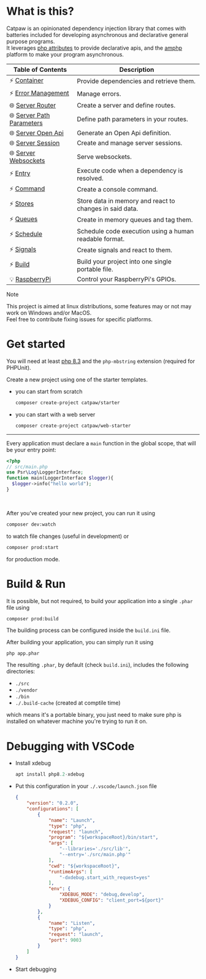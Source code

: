 # What is this?

Catpaw is an opinionated dependency injection library that comes with batteries included for developing asynchronous and declarative general purpose programs.\
It leverages [php attributes](https://www.php.net/manual/en/language.attributes.overview.php) to provide declarative apis, and the [amphp](https://github.com/amphp/amp) platform to make your program asynchronous.


| Table of Contents                                                 | Description |
|-------------------------------------------------------------------|-------------|
| ⚡ [Container](./docs/Container.md)                               | Provide dependencies and retrieve them. |
| ⚡ [Error Management](./docs/Error%20Management.md)               | Manage errors. |
| 🌐 [Server Router](./docs/Server%20Router.md)                     | Create a server and define routes. |
| 🌐 [Server Path Parameters](./docs/Server%20Path%20Parameters.md) | Define path parameters in your routes. |
| 🌐 [Server Open Api](./docs/Server%20Open%20Api.md)               | Generate an Open Api definition. |
| 🌐 [Server Session](./docs/Server%20Session.md)                   | Create and manage server sessions. |
| 🌐 [Server Websockets](./docs/Server%20Websockets.md)             | Serve websockets. |
| ⚡ [Entry](./docs/Entry.md)                                       | Execute code when a dependency is resolved. |
| ⚡ [Command](./docs/Command.md)                                   | Create a console command. |
| ⚡ [Stores](./docs/Stores.md)                                     | Store data in memory and react to changes in said data. |
| ⚡ [Queues](./docs/Queues.md)                                     | Create in memory queues and tag them. |
| ⚡ [Schedule](./docs/Schedule.md)                                 | Schedule code execution using a human readable format. |
| ⚡ [Signals](./docs/Signals.md)                                   | Create signals and react to them. |
| ⚡ [Build](./docs/Build.md)                                       | Build your project into one single portable file. |
| 💡 [RaspberryPi](./docs/RaspberryPi.md)                           | Control your RaspberryPi's GPIOs. |


> [!NOTE]
> This project is aimed at linux distributions, some features may or not may work on Windows and/or MacOS.\
> Feel free to contribute fixing issues for specific platforms.

# Get started

You will need at least [php 8.3](https://www.php.net/downloads.php) and the `php-mbstring` extension (required for PHPUnit).

Create a new project using one of the starter templates.

- you can start from scratch
  ```bash
  composer create-project catpaw/starter
  ```
- you can start with a web server
  ```bash
  composer create-project catpaw/web-starter
  ```
---

Every application must declare a `main` function in the global scope, that will be your entry point:

```php
<?php
// src/main.php
use Psr\Log\LoggerInterface;
function main(LoggerInterface $logger){
  $logger->info("hello world");
}
```

<br/>

After you've created your new project, you can run it using

```bash
composer dev:watch
```
to watch file changes (useful in development)
or

```bash
composer prod:start
```
for production mode.


# Build & Run

It is possible, but not required, to build your application into a single `.phar` file using

```bash
composer prod:build
```
The building process can be configured inside the `build.ini` file.

After building your application, you can simply run it using
```
php app.phar
```
The resulting `.phar`, by default (check `build.ini`), includes the following directories:

- `./src`
- `./vendor`
- `./bin`
- `./.build-cache` (created at comptile time)

which means it's a portable binary, you just need to make
sure php is installed on whatever machine you're trying to run it on.

# Debugging with VSCode

- Install xdebug
  ```php
  apt install php8.2-xdebug
  ```

- Put this configuration in your `./.vscode/launch.json` file
  ```json
  {
      "version": "0.2.0",
      "configurations": [
          {
              "name": "Launch",
              "type": "php",
              "request": "launch",
              "program": "${workspaceRoot}/bin/start",
              "args": [
                  "--libraries='./src/lib'",
                  "--entry='./src/main.php'"
              ],
              "cwd": "${workspaceRoot}",
              "runtimeArgs": [
                  "-dxdebug.start_with_request=yes"
              ],
              "env": {
                  "XDEBUG_MODE": "debug,develop",
                  "XDEBUG_CONFIG": "client_port=${port}"
              }
          },
          {
              "name": "Listen",
              "type": "php",
              "request": "launch",
              "port": 9003
          }
      ]
  }
  ```
- Start debugging

